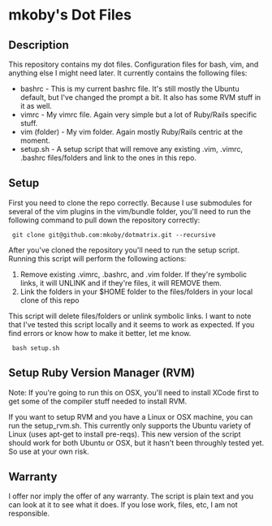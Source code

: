 mkoby's Dot Files
=================

Description
-----------

This repository contains my dot files. Configuration files for bash, vim, and anything else I might need later.  It currently contains the following files:

* bashrc - This is my current bashrc file. It's still mostly the Ubuntu default, but I've changed the prompt a bit. It also has some RVM stuff in it as well.
* vimrc - My vimrc file. Again very simple but a lot of Ruby/Rails specific stuff.
* vim (folder) - My vim folder. Again mostly Ruby/Rails centric at the moment.
* setup.sh - A setup script that will remove any existing .vim, .vimrc, .bashrc files/folders and link to the ones in this repo.

Setup
-----
First you need to clone the repo correctly.  Because I use submodules for several of the vim plugins in the vim/bundle folder, you'll need to run the following command to pull down the repository correctly:

     git clone git@github.com:mkoby/dotmatrix.git --recursive

After you've cloned the repository you'll need to run the setup script.  Running this script will perform the following actions:

1. Remove existing .vimrc, .bashrc, and .vim folder. If they're symbolic links, it will UNLINK and if they're files, it will REMOVE them.
2. Link the folders in your $HOME folder to the files/folders in your local clone of this repo

This script will delete files/folders or unlink symbolic links.  I want to note that I've tested this script locally and it seems to work as expected. If you find errors or know how to make it better, let me know.

     bash setup.sh

Setup Ruby Version Manager (RVM)
--------------------------------
Note: If you're going to run this on OSX, you'll need to install XCode first to get some of the compiler stuff needed to install RVM.

If you want to setup RVM and you have a Linux or OSX machine, you can run the setup_rvm.sh. This currently only supports the Ubuntu variety of Linux (uses apt-get to install pre-reqs). This new version of the script should work for both Ubuntu or OSX, but it hasn't been throughly tested yet. So use at your own risk.

Warranty
--------

I offer nor imply the offer of any warranty. The script is plain text and you can look at it to see what it does. If you lose work, files, etc, I am not responsible.
